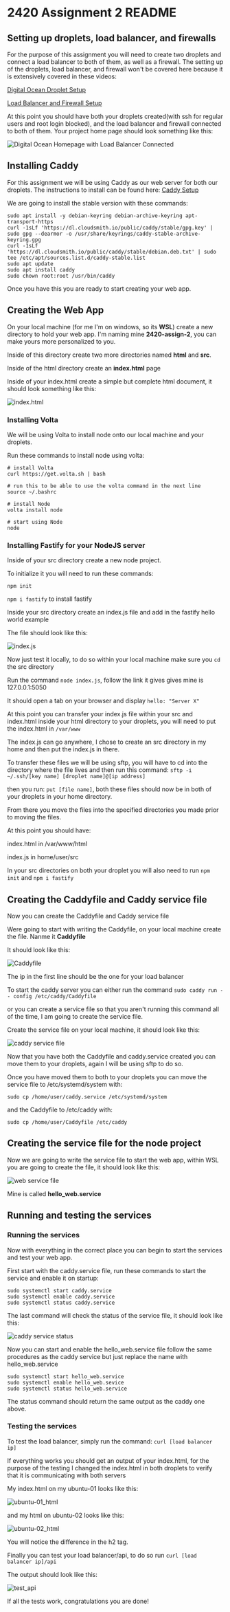 # 2420 Assignment 2 README

## Setting up droplets, load balancer, and firewalls

For the purpose of this assignment you will need to create two droplets and connect a load balancer to both of them, as well as a firewall. The setting up of the droplets, load balancer, and firewall won't be covered here because it is extensively covered in these videos:
    
[Digital Ocean Droplet Setup](https://vimeo.com/758870226/f75da348fc?embedded=true&source=vimeo_logo&owner=17609105)
    
[Load Balancer and Firewall Setup](https://vimeo.com/775412708/4a219b37e7)
    
At this point you should have both your droplets created(with ssh for regular users and root login blocked), and the load balancer and firewall connected to both of them. Your project home page should look something like this:

![Digital Ocean Homepage with Load Balancer Connected](/images/do_homepage.png "DO Homepage")

## Installing Caddy 
For this assignment we will be using Caddy as our web server for both our droplets. The instructions to install can be found here: [Caddy Setup](https://caddyserver.com/docs/install)

We are going to install the stable version with these commands:

```
sudo apt install -y debian-keyring debian-archive-keyring apt-transport-https
curl -1sLf 'https://dl.cloudsmith.io/public/caddy/stable/gpg.key' | sudo gpg --dearmor -o /usr/share/keyrings/caddy-stable-archive-keyring.gpg
curl -1sLf 'https://dl.cloudsmith.io/public/caddy/stable/debian.deb.txt' | sudo tee /etc/apt/sources.list.d/caddy-stable.list
sudo apt update
sudo apt install caddy
sudo chown root:root /usr/bin/caddy
```
Once you have this you are ready to start creating your web app.

## Creating the Web App
On your local machine (for me I'm on windows, so its **WSL**) create a new directory to hold your web app. I'm naming mine **2420-assign-2**, you can make yours more personalized to you.

Inside of this directory create two more directories named **html** and **src**.

Inside of the html directory create an **index.html** page

Inside of your index.html create a simple but complete html document, it should look something like this: 

![index.html](/images/index_html_template.png "index.html")

### Installing Volta
We will be using Volta to install node onto our local machine and your droplets.

Run these commands to install node using volta:
```
# install Volta
curl https://get.volta.sh | bash

# run this to be able to use the volta command in the next line
source ~/.bashrc

# install Node
volta install node

# start using Node
node

```

### Installing Fastify for your NodeJS server

Inside of your src directory create a new node project.

To initialize it you will need to run these commands:

`npm init`

`npm i fastify` to install fastify

Inside your src directory create an index.js file and add in the fastify hello world example

The file should look like this: 

![index.js](/images/indexjs.png "index.js")

Now just test it locally, to do so within your local machine make sure you `cd` the src directory

Run the command `node index.js`, follow the link it gives gives mine is 127.0.0.1:5050

It should open a tab on your browser and display `hello: "Server X"`

At this point you can transfer your index.js file within your src and index.html inside your html directory to your droplets, you will need to put the index.html in `/var/www`

The index.js can go anywhere, I chose to create an src directory in my home and then put the index.js in there.

To transfer these files we will be using sftp, you will have to cd into the directory where the file lives and then run this command:
`sftp -i ~/.ssh/[key name] [droplet name]@[ip address]`

then you run: `put [file name]`, both these files should now be in both of your droplets in your home directory.

From there you move the files into the specified directories you made prior to moving the files.

At this point you should have:

index.html in /var/www/html

index.js in home/user/src

In your src directories on both your droplet you will also need to run `npm init` and `npm i fastify`

## Creating the Caddyfile and Caddy service file

Now you can create the Caddyfile and Caddy service file

Were going to start with writing the Caddyfile, on your local machine create the file. Nanme it **Caddyfile**

It should look like this:

![Caddyfile](/images/Caddyfile.png "Caddyfile")

The ip in the first line should be the one for your load balancer

To start the caddy server you can either run the command `sudo caddy run -- config /etc/caddy/Caddyfile`

or you can create a service file so that you aren't running this command all of the time, I am going to create the service file.

Create the service file on your local machine, it should look like this:

![caddy service file](/images/caddy_service.png "caddy.service")

Now that you have both the Caddyfile and caddy.service created you can move them to your droplets, again I will be using sftp to do so.

Once you have moved them to both to your droplets you can move the service file to /etc/systemd/system with:

`sudo cp /home/user/caddy.service /etc/systemd/system`

and the Caddyfile to /etc/caddy with: 

`sudo cp /home/user/Caddyfile /etc/caddy`

## Creating the service file for the node project

Now we are going to write the service file to start the web app, within WSL you are going to create the file, it should look like this:

![web service file](/images/hello_web_service.png "hello_web.service")

Mine is called **hello_web.service**

## Running and testing the services

### Running the services
Now with everything in the correct place you can begin to start the services and test your web app.

First start with the caddy.service file, run these commands to start the service and enable it on startup:

```
sudo systemctl start caddy.service
sudo systemctl enable caddy.service
sudo systemctl status caddy.service

```
The last command will check the status of the service file, it should look like this:

![caddy service status](/images/caddy_service_status.png "caddy service status")

Now you can start and enable the hello_web.service file follow the same procedures as the caddy service but just replace the name with hello_web.service

```
sudo systemctl start hello_web.service
sudo systemctl enable hello_web.sevice
sudo systemctl status hello_web.service

```
The status command should return the same output as the caddy one above. 

### Testing the services

To test the load balancer, simply run the command: `curl [load balancer ip]`

If everything works you should get an output of your index.html, for the purpose of the testing I changed the index.html in both droplets to verify that it is communicating with both servers

My index.html on my ubuntu-01 looks like this:

![ubuntu-01_html](/images/ubuntu-01_html.png "ubuntu-01_html")

and my html on ubuntu-02 looks like this:

![ubuntu-02_html](/images/ubuntu-02_html.png "ubuntu-02_html")

You will notice the difference in the h2 tag.

Finally you can test your load balancer/api, to do so run `curl [load balancer ip]/api`

The output should look like this:

![test_api](/images/test_api.png "test_api")

If all the tests work, congratulations you are done!

